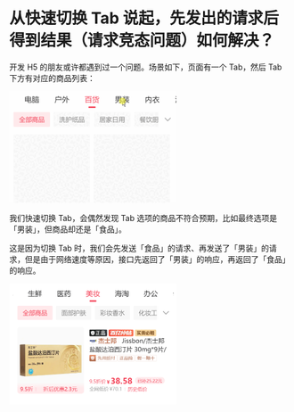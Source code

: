 # 从快速切换 Tab 说起，先发出的请求后得到结果（请求竞态问题）如何解决？

开发 H5 的朋友或许都遇到过一个问题。场景如下，页面有一个 Tab，然后 Tab 下方有对应的商品列表：

![](./img/cover.gif)

我们快速切换 Tab，会偶然发现 Tab 选项的商品不符合预期，比如最终选项是「男装」，但商品却还是「食品」。

这是因为切换 Tab 时，我们会先发送「食品」的请求、再发送了「男装」的请求，但是由于网络速度等原因，接口先返回了「男装」的响应，再返回了「食品」的响应。

![](./img/tab-with-error.png)

